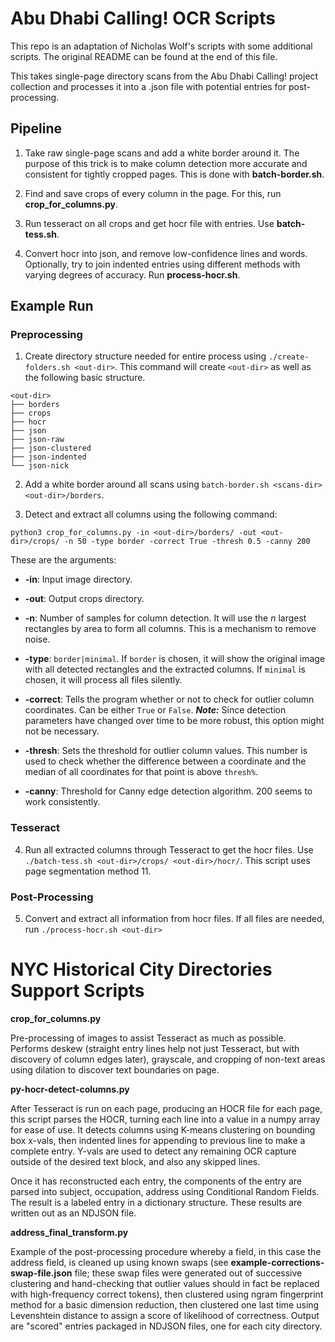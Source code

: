 # Abu Dhabi Calling! OCR Scripts

This repo is an adaptation of Nicholas Wolf's scripts with some additional scripts. The original README can be found at the end of this file.

This takes single-page directory scans from the Abu Dhabi Calling! project collection and processes it into a .json file with potential entries for post-processing.

## Pipeline

1. Take raw single-page scans and add a white border around it. The purpose of this trick is to make column detection more accurate and consistent for tightly cropped pages. This is done with **batch-border.sh**.

2. Find and save crops of every column in the page. For this, run **crop_for_columns.py**.

3. Run tesseract on all crops and get hocr file with entries. Use **batch-tess.sh**.

4. Convert hocr into json, and remove low-confidence lines and words. Optionally, try to join indented entries using different methods with varying degrees of accuracy. Run **process-hocr.sh**.


## Example Run

### Preprocessing

1. Create directory structure needed for entire process using ```./create-folders.sh <out-dir>```. This command will create ```<out-dir>``` as well as the following basic structure.
```
<out-dir>
├── borders
├── crops
├── hocr
├── json
├── json-raw
├── json-clustered
├── json-indented
└── json-nick

```

2. Add a white border around all scans using ```batch-border.sh <scans-dir> <out-dir>/borders```.

3. Detect and extract all columns using the following command:
```
python3 crop_for_columns.py -in <out-dir>/borders/ -out <out-dir>/crops/ -n 50 -type border -correct True -thresh 0.5 -canny 200
```

These are the arguments:
+ **-in**: Input image directory.
+ **-out**: Output crops directory.
+ **-n**: Number of samples for column detection. It will use the _n_ largest rectangles by area to form all columns. This is a mechanism to remove noise.
+ **-type**: ```border|minimal```. If ```border``` is chosen, it will show the original image with all detected rectangles and the extracted columns. If ```minimal``` is chosen, it will process all files silently.
+ **-correct**: Tells the program whether or not to check for outlier column coordinates. Can be either ```True``` or  ```False```. **_Note:_** Since detection parameters have changed over time to be more robust, this option might not be necessary.

+ **-thresh**: Sets the threshold for outlier column values. This number is used to check whether the difference between a coordinate and the median of all coordinates for that point is above ```thresh%```.

+ **-canny**: Threshold for Canny edge detection algorithm. 200 seems to work consistently.

### Tesseract

4. Run all extracted columns through Tesseract to get the hocr files. Use ```./batch-tess.sh <out-dir>/crops/ <out-dir>/hocr/```. This script uses page segmentation method 11.

### Post-Processing

5. Convert and extract all information from hocr files. If all files are needed, run ```./process-hocr.sh <out-dir>```

# NYC Historical City Directories Support Scripts

**crop_for_columns.py**

Pre-processing of images to assist Tesseract as much as possible. Performs deskew (straight entry lines help not just Tesseract, but with discovery of column edges later), grayscale, and cropping of non-text areas using dilation to discover text boundaries on page.

**py-hocr-detect-columns.py**

After Tesseract is run on each page, producing an HOCR file for each page, this script parses the HOCR, turning each line into a value in a numpy array for ease of use. It detects columns using K-means clustering on bounding box x-vals, then indented lines for appending to previous line to make a complete entry. Y-vals are used to detect any remaining OCR capture outside of the desired text block, and also any skipped lines.

Once it has reconstructed each entry, the components of the entry are parsed into subject, occupation, address using Conditional Random Fields. The result is a labeled entry in a dictionary structure. These results are written out as an NDJSON file.

**address_final_transform.py**

Example of the post-processing procedure whereby a field, in this case the address field, is cleaned up using known swaps (see **example-corrections-swap-file.json** file; these swap files were generated out of successive clustering and hand-checking that outlier values should in fact be replaced with high-frequency correct tokens), then clustered using ngram fingerprint method for a basic dimension reduction, then clustered one last time using Levenshtein distance to assign a score of likelihood of correctness. Output are "scored" entries packaged in NDJSON files, one for each city directory.

